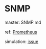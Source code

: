 # SNMP

master: SNMP.md

ref: [Prometheus](https://github.com/quynhvuongg/Prometheus)

simulation: [issue](https://github.com/quynhvuongg/SNMP/issues/1)
